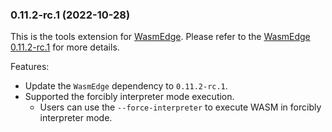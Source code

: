### 0.11.2-rc.1 (2022-10-28)

This is the tools extension for [WasmEdge](https://github.com/WasmEdge/WasmEdge).
Please refer to the [WasmEdge 0.11.2-rc.1](https://github.com/WasmEdge/WasmEdge/releases/tag/0.11.2-rc.1) for more details.

Features:

* Update the `WasmEdge` dependency to `0.11.2-rc.1`.
* Supported the forcibly interpreter mode execution.
  * Users can use the `--force-interpreter` to execute WASM in forcibly interpreter mode.
